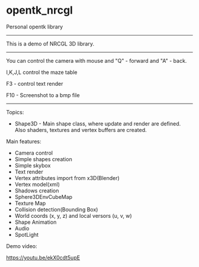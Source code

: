 # opentk_nrcgl
Personal opentk library 
*****************************************************************************************************************
This is a demo of NRCGL 3D library.
*****************************************************************************************************************
You can control the camera with mouse and "Q" - forward and "A" - back.

I,K,J,L control the maze table

F3 - control text render

F10 - Screenshot to a bmp file

*****************************************************************************************************************

Topics:
  - Shape3D - Main shape class, where update and render are defined. Also shaders, textures and vertex buffers are
              created.

Main features:
  - Camera control
  - Simple shapes creation
  - Simple skybox
  - Text render
  - Vertex attributes import from x3D(Blender)
  - Vertex model(xml)
  - Shadows creation
  - Sphere3DEnvCubeMap
  - Texture Map
  - Collision detection(Bounding Box)
  - World coords (x, y, z) and local versors (u, v, w)
  - Shape Animation
  - Audio
  - SpotLight

Demo video:

https://youtu.be/ekX0cdt5upE
